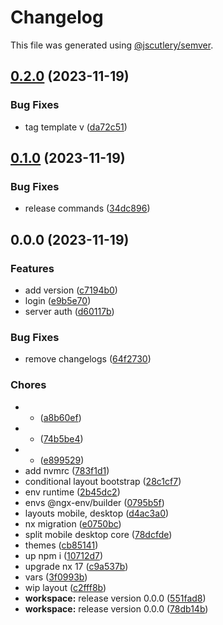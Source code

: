 # Changelog

This file was generated using [@jscutlery/semver](https://github.com/jscutlery/semver).

## [0.2.0](https://github.com/iwnow/bits/compare/workspace-0.1.0...workspace-0.2.0) (2023-11-19)


### Bug Fixes

* tag template v ([da72c51](https://github.com/iwnow/bits/commit/da72c518ad04a08985a74d50445a1d701d156d53))

## [0.1.0](https://github.com/iwnow/bits/compare/workspace-0.0.0...workspace-0.1.0) (2023-11-19)


### Bug Fixes

* release commands ([34dc896](https://github.com/iwnow/bits/commit/34dc896a8b49be3829df7b1b7a1dd31b2401da1e))

## 0.0.0 (2023-11-19)


### Features

* add version ([c7194b0](https://github.com/iwnow/bits/commit/c7194b04b03bc66af0421b071d4996ed12cb3a71))
* login ([e9b5e70](https://github.com/iwnow/bits/commit/e9b5e70a464575f77383f918f3b6a1f8f0c23a65))
* server auth ([d60117b](https://github.com/iwnow/bits/commit/d60117b3404289a7f28963ba3d7a7fca00962f48))


### Bug Fixes

* remove changelogs ([64f2730](https://github.com/iwnow/bits/commit/64f2730f7fcf8caf663d0c0ae846813277e2e77e))


### Chores

* + ([a8b60ef](https://github.com/iwnow/bits/commit/a8b60ef1c65634fcce54980b3765c7e10cd563c2))
* + ([74b5be4](https://github.com/iwnow/bits/commit/74b5be4d4c6e011e3c5b715cc934fcb39939d2eb))
* + ([e899529](https://github.com/iwnow/bits/commit/e899529a03866c9c8e6c0a88010a49926d8b2ccb))
* add nvmrc ([783f1d1](https://github.com/iwnow/bits/commit/783f1d17747cef9689955856553a0f1d8a169a70))
* conditional layout bootstrap ([28c1cf7](https://github.com/iwnow/bits/commit/28c1cf7078b41bc307641dfb60cbceb3c3df2900))
* env runtime ([2b45dc2](https://github.com/iwnow/bits/commit/2b45dc29e96a0cc949bf437ae46a3ac064f7809e))
* envs @ngx-env/builder ([0795b5f](https://github.com/iwnow/bits/commit/0795b5f328e17178c8ff650d5b0f45cdae5f7177))
* layouts mobile, desktop ([d4ac3a0](https://github.com/iwnow/bits/commit/d4ac3a0a169a1c0c709f624df5ccfaef2eae8549))
* nx migration ([e0750bc](https://github.com/iwnow/bits/commit/e0750bcbe8befcdaeb8a40b084961e61f10ce3f4))
* split mobile desktop core ([78dcfde](https://github.com/iwnow/bits/commit/78dcfde23558615a534cae8be5b7a2f9f127cb03))
* themes ([cb85141](https://github.com/iwnow/bits/commit/cb85141cd85256c8201b0d712cb67512194b411c))
* up npm i ([10712d7](https://github.com/iwnow/bits/commit/10712d7134969584078fe63fef511c6c91de8609))
* upgrade nx 17 ([c9a537b](https://github.com/iwnow/bits/commit/c9a537be852c56f27142afe2e201e1333ad3df62))
* vars ([3f0993b](https://github.com/iwnow/bits/commit/3f0993bba7616c15de40ed67f7593117239105a7))
* wip layout ([c2fff8b](https://github.com/iwnow/bits/commit/c2fff8b36a611460dc3c18762bacf2a5c2c1faf1))
* **workspace:** release version 0.0.0 ([551fad8](https://github.com/iwnow/bits/commit/551fad8f6a5bc515cad2cf6a1b11e4948ca76031))
* **workspace:** release version 0.0.0 ([78db14b](https://github.com/iwnow/bits/commit/78db14b6a4c00f8d3f07f2722832051f75495a4c))
